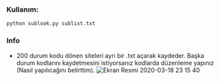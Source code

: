 ### Kullanım:
```
python sublook.py sublist.txt
```

### Info

+ 200 durum kodu dönen siteleri ayrı bir .txt açarak kaydeder. Başka durum kodlarını kaydetmesini istiyorsanız kodlarda düzenleme yapınız (Nasıl yapılıcağını belirttim).
![Ekran Resmi 2020-03-18 23 15 40](https://user-images.githubusercontent.com/25556230/77004411-1226ae80-6970-11ea-89ab-6c6a4064d3fb.png)

